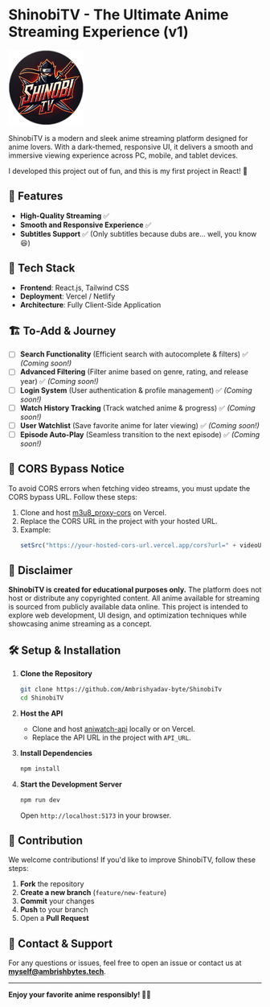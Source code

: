 # ShinobiTV - The Ultimate Anime Streaming Experience (v1)

<img src="/src/assets/logo2.png" alt="ShinobiTV Logo" width="150" height="150">

ShinobiTV is a modern and sleek anime streaming platform designed for anime lovers. With a dark-themed, responsive UI, it delivers a smooth and immersive viewing experience across PC, mobile, and tablet devices.

I developed this project out of fun, and this is my first project in React! 🎉

## 🚀 Features
- **High-Quality Streaming** ✅
- **Smooth and Responsive Experience** ✅
- **Subtitles Support** ✅ (Only subtitles because dubs are... well, you know 😆)

## 📌 Tech Stack
- **Frontend**: React.js, Tailwind CSS
- **Deployment**: Vercel / Netlify
- **Architecture**: Fully Client-Side Application

## 🏗️ To-Add & Journey
- [ ] **Search Functionality** (Efficient search with autocomplete & filters) ✅ *(Coming soon!)*
- [ ] **Advanced Filtering** (Filter anime based on genre, rating, and release year) ✅ *(Coming soon!)*
- [ ] **Login System** (User authentication & profile management) ✅ *(Coming soon!)*
- [ ] **Watch History Tracking** (Track watched anime & progress) ✅ *(Coming soon!)*
- [ ] **User Watchlist** (Save favorite anime for later viewing) ✅ *(Coming soon!)*
- [ ] **Episode Auto-Play** (Seamless transition to the next episode) ✅ *(Coming soon!)*

## 🔧 CORS Bypass Notice
To avoid CORS errors when fetching video streams, you must update the CORS bypass URL. Follow these steps:
1. Clone and host [m3u8_proxy-cors](https://github.com/shashstormer/m3u8_proxy-cors) on Vercel.
2. Replace the CORS URL in the project with your hosted URL.
3. Example: 
   ```javascript
   setSrc("https://your-hosted-cors-url.vercel.app/cors?url=" + videoUrl);
   ```

## 📜 Disclaimer
**ShinobiTV is created for educational purposes only.** The platform does not host or distribute any copyrighted content. All anime available for streaming is sourced from publicly available data online. This project is intended to explore web development, UI design, and optimization techniques while showcasing anime streaming as a concept.

## 🛠 Setup & Installation
1. **Clone the Repository**
   ```sh
   git clone https://github.com/Ambrishyadav-byte/ShinobiTv
   cd ShinobiTV
   ```

2. **Host the API**
   - Clone and host [aniwatch-api](https://github.com/Rajesh4434/aniwatch-api) locally or on Vercel.
   - Replace the API URL in the project with `API_URL`.

3. **Install Dependencies**
   ```sh
   npm install
   ```

4. **Start the Development Server**
   ```sh
   npm run dev
   ```
   Open `http://localhost:5173` in your browser.

## 🔗 Contribution
We welcome contributions! If you'd like to improve ShinobiTV, follow these steps:
1. **Fork** the repository
2. **Create a new branch** (`feature/new-feature`)
3. **Commit** your changes
4. **Push** to your branch
5. Open a **Pull Request**

## 📧 Contact & Support
For any questions or issues, feel free to open an issue or contact us at **myself@ambrishbytes.tech**.

---
**Enjoy your favorite anime responsibly! 🍥🔥**
